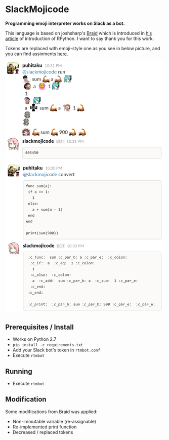 # SlackMojicode

**Programming emoji interpreter works on Slack as a bot.**

This language is based on joshsharp's [Braid](https://github.com/joshsharp/braid) which is introduced in [his article](http://joshsharp.com.au/blog/view/rpython-rply-interpreter-1) of introduction of RPython. I want to say thank you for this work.

Tokens are replaced with emoji-style one as you see in below picture, and you can find assinments [here](slackmojicode/lexer.py).

![Run script](pic/run.png)
![Convert script](pic/convert.png)

## Prerequisites / Install

 - Works on Python 2.7
 - `pip install -r requirements.txt`
 - Add your Slack bot's token in `rtmbot.conf`
 - Execute `rtmbot`

## Running

 - Execute `rtmbot`

## Modification

Some modifications from Braid was applied:

 - Non-immutable variable (re-assignable)
 - Re-implemented print function
 - Decreased / replaced tokens

